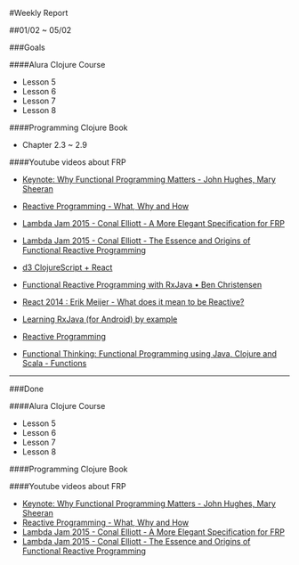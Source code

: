 #Weekly Report

##01/02 ~ 05/02

###Goals

####Alura Clojure Course
- Lesson 5
- Lesson 6
- Lesson 7
- Lesson 8

####Programming Clojure Book
- Chapter 2.3 ~ 2.9

####Youtube videos about FRP
- [Keynote: Why Functional Programming Matters - John Hughes, Mary Sheeran](https://www.youtube.com/watch?v=FGQAP0GxlW8&index=4&list=PLJmjmDQPNGD8wno2iB1FGujdxW1xSJkYW)
- [Reactive Programming - What, Why and How](https://www.youtube.com/watch?v=8wxUoNrDTeQ&index=3&list=PLJmjmDQPNGD8wno2iB1FGujdxW1xSJkYW)
- [Lambda Jam 2015 - Conal Elliott - A More Elegant Specification for FRP](https://www.youtube.com/watch?v=teRC_Lf61Gw&list=PLJmjmDQPNGD8wno2iB1FGujdxW1xSJkYW&index=2)
- [Lambda Jam 2015 - Conal Elliott - The Essence and Origins of Functional Reactive Programming](https://www.youtube.com/watch?v=j3Q32brCUAI&index=1&list=PLJmjmDQPNGD8wno2iB1FGujdxW1xSJkYW)

- [d3 ClojureScript + React](https://www.youtube.com/watch?v=6_mbxaRDA-s)
- [Functional Reactive Programming with RxJava • Ben Christensen](https://www.youtube.com/watch?v=_t06LRX0DV0)
- [React 2014 : Erik Meijer - What does it mean to be Reactive?](https://www.youtube.com/watch?v=sTSQlYX5DU0)
- [Learning RxJava (for Android) by example](https://www.youtube.com/watch?v=k3D0cWyNno4)
- [Reactive Programming](https://www.youtube.com/watch?v=3bAQXTVsEiQ)
- [Functional Thinking: Functional Programming using Java, Clojure and Scala - Functions ](https://www.youtube.com/watch?v=VRZACp5v1OM)
___

###Done

####Alura Clojure Course
- Lesson 5
- Lesson 6
- Lesson 7
- Lesson 8

####Programming Clojure Book

####Youtube videos about FRP
- [Keynote: Why Functional Programming Matters - John Hughes, Mary Sheeran](https://www.youtube.com/watch?v=FGQAP0GxlW8&index=4&list=PLJmjmDQPNGD8wno2iB1FGujdxW1xSJkYW)
- [Reactive Programming - What, Why and How](https://www.youtube.com/watch?v=8wxUoNrDTeQ&index=3&list=PLJmjmDQPNGD8wno2iB1FGujdxW1xSJkYW)
- [Lambda Jam 2015 - Conal Elliott - A More Elegant Specification for FRP](https://www.youtube.com/watch?v=teRC_Lf61Gw&list=PLJmjmDQPNGD8wno2iB1FGujdxW1xSJkYW&index=2)
- [Lambda Jam 2015 - Conal Elliott - The Essence and Origins of Functional Reactive Programming](https://www.youtube.com/watch?v=j3Q32brCUAI&index=1&list=PLJmjmDQPNGD8wno2iB1FGujdxW1xSJkYW)